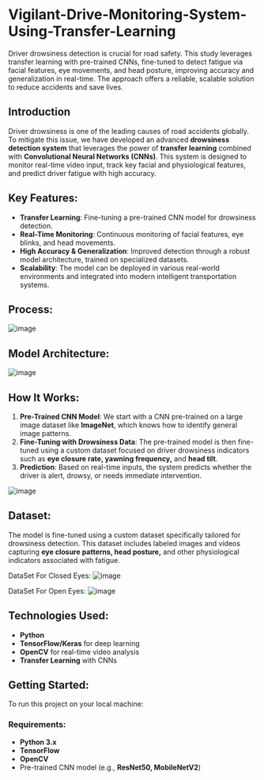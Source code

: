 # Vigilant-Drive-Monitoring-System-Using-Transfer-Learning
Driver drowsiness detection is crucial for road safety. This study leverages transfer learning with pre-trained CNNs, fine-tuned to detect fatigue via facial features, eye movements, and head posture, improving accuracy and generalization in real-time. The approach offers a reliable, scalable solution to reduce accidents and save lives.

## Introduction
Driver drowsiness is one of the leading causes of road accidents globally. To mitigate this issue, we have developed an advanced **drowsiness detection system** that leverages the power of **transfer learning** combined with **Convolutional Neural Networks (CNNs)**. This system is designed to monitor real-time video input, track key facial and physiological features, and predict driver fatigue with high accuracy.

## Key Features:
- **Transfer Learning**: Fine-tuning a pre-trained CNN model for drowsiness detection.
- **Real-Time Monitoring**: Continuous monitoring of facial features, eye blinks, and head movements.
- **High Accuracy & Generalization**: Improved detection through a robust model architecture, trained on specialized datasets.
- **Scalability**: The model can be deployed in various real-world environments and integrated into modern intelligent transportation systems.

## Process:
![image](https://github.com/user-attachments/assets/72891164-9b9c-43de-947d-8e97d91af810)

## Model Architecture:
![image](https://github.com/user-attachments/assets/002f874b-858b-4f33-a8b5-ecc507e058a0)




## How It Works:
1. **Pre-Trained CNN Model**: We start with a CNN pre-trained on a large image dataset like **ImageNet**, which knows how to identify general image patterns.
2. **Fine-Tuning with Drowsiness Data**: The pre-trained model is then fine-tuned using a custom dataset focused on driver drowsiness indicators such as **eye closure rate, yawning frequency,** and **head tilt**.
3. **Prediction**: Based on real-time inputs, the system predicts whether the driver is alert, drowsy, or needs immediate intervention.

![image](https://github.com/user-attachments/assets/b347c1e8-55f4-4bb5-9e09-a11d6840ebb4)


## Dataset:
The model is fine-tuned using a custom dataset specifically tailored for drowsiness detection. This dataset includes labeled images and videos capturing **eye closure patterns, head posture,** and other physiological indicators associated with fatigue.

DataSet For Closed Eyes:
![image](https://github.com/user-attachments/assets/c82b3baa-1fb3-47ff-9ee2-9f8ba154d811)

DataSet For Open Eyes:
![image](https://github.com/user-attachments/assets/f6acd339-4076-42a5-a02b-4d0ca258334c)



## Technologies Used:
- **Python**
- **TensorFlow/Keras** for deep learning
- **OpenCV** for real-time video analysis
- **Transfer Learning** with CNNs

## Getting Started:
To run this project on your local machine:


### Requirements:
- **Python 3.x**
- **TensorFlow**
- **OpenCV**
- Pre-trained CNN model (e.g., **ResNet50, MobileNetV2**)



